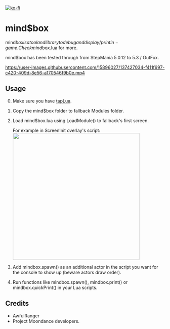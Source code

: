 [![ko-fi](https://ko-fi.com/img/githubbutton_sm.svg)](https://ko-fi.com/W7W32691S)

# mind$box
mind$box is a tool and library to debug and display / print in-game. Check mind$box.lua for more.

mind$box has been tested through from StepMania 5.0.12 to 5.3 / OutFox.

https://user-images.githubusercontent.com/15896027/137427034-f411f697-c420-409d-8e56-a170546f9b0e.mp4

## Usage
0. Make sure you have [tapLua](https://github.com/EngineMachiner/tapLua).
1. Copy the mind$box folder to fallback Modules folder.
2. Load mind$box.lua using LoadModule() to fallback's first screen.

   For example in ScreenInit overlay's script: <br>
   <img src=https://github.com/EngineMachiner/mind-box/assets/15896027/d9384dea-a1d7-4c7b-a238-5b74e445f01a width=400>

3. Add mindbox.spawn() as an additional actor in the script you want for the console to show up (beware actors draw order).
4. Run functions like mindbox.spawn(), mindbox.print() or mindbox.quickPrint() in your Lua scripts.

## Credits
- AwfulRanger
- Project Moondance developers.
